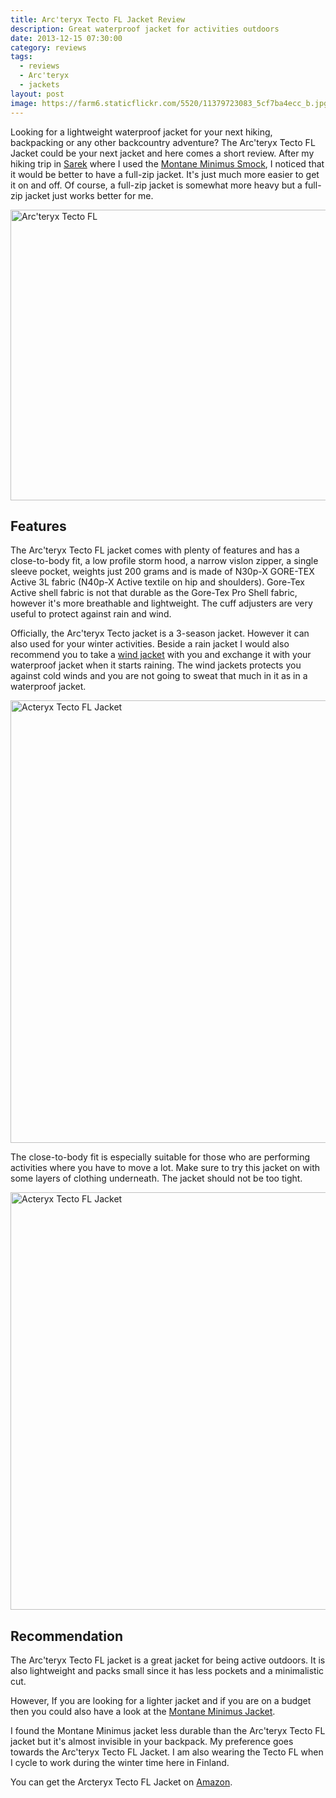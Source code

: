 ```yaml
---
title: Arc'teryx Tecto FL Jacket Review
description: Great waterproof jacket for activities outdoors
date: 2013-12-15 07:30:00
category: reviews
tags:
  - reviews
  - Arc'teryx
  - jackets
layout: post
image: https://farm6.staticflickr.com/5520/11379723083_5cf7ba4ecc_b.jpg
---
```


Looking for a lightweight waterproof jacket for your next hiking, backpacking or any other backcountry adventure? The Arc'teryx Tecto FL Jacket could be your next jacket and here comes a short review. After my hiking trip in [Sarek](http://hikeventures.com/hiking-and-packrafting-in-sarek-day-1/) where I used the <a rel="nofollow" href="http://hikeventures.com/gear-review-montane-minimus-smock/" target="_self">Montane Minimus Smock</a>, I noticed that it would be better to have a full-zip jacket. It's just much more easier to get it on and off. Of course, a full-zip jacket is somewhat more heavy but a full-zip jacket just works better for me.

<img src="https://farm6.staticflickr.com/5520/11379723083_5cf7ba4ecc_b.jpg"  width="1024" height="465" alt="Arc'teryx Tecto FL">
<br>
<!--more-->

## Features
The Arc'teryx Tecto FL jacket comes with plenty of features and has a close-to-body fit, a low profile storm hood, a narrow vislon zipper, a single sleeve pocket, weights just 200 grams and is made of N30p-X GORE-TEX Active 3L fabric (N40p-X Active textile on hip and shoulders). Gore-Tex Active shell fabric is not that durable as the Gore-Tex Pro Shell fabric, however it's more breathable and lightweight. The cuff adjusters are very useful to protect against rain and wind.

Officially, the Arc'teryx Tecto jacket is a 3-season jacket. However it can also used for your winter activities. Beside a rain jacket I would also recommend you to take a <a rel="nofollow" href="http://www.hikeventures.com/gear-review-arcteryx-squamish-hoody" target="_self">wind jacket</a> with you and exchange it with your waterproof jacket when it starts raining. The wind jackets protects you against cold winds and you are not going to sweat that much in it as in a waterproof jacket.

<img src="https://farm6.staticflickr.com/5499/11379642664_c195de6b10_b.jpg" width="1024" height="708" alt="Acteryx Tecto FL Jacket">

The close-to-body fit is especially suitable for those who are performing activities where you have to move a lot. Make sure to try this jacket on with some layers of clothing underneath. The jacket should not be too tight.

<img src="https://farm8.staticflickr.com/7427/11379593215_2b2978c441_b.jpg" width="1024" height="668" alt="Acteryx Tecto FL Jacket">

## Recommendation
The Arc'teryx Tecto FL jacket is a great jacket for being active outdoors. It is also lightweight and packs small since it has less pockets and a minimalistic cut.

However, If you are looking for a lighter jacket and if you are on a budget then you could also have a look at the <a rel="nofollow" href="http://hikeventures.com/gear-review-montane-minimus-smock/">Montane Minimus Jacket</a>.

I found the Montane Minimus jacket less durable than the Arc'teryx Tecto FL jacket but it's almost invisible in your backpack. My preference goes towards the Arc'teryx Tecto FL Jacket. I am also wearing the Tecto FL when I cycle to work during the winter time here in Finland.

You can get the Arcteryx Tecto FL Jacket on <a rel="nofollow" href="http://amzn.to/2uYaiWl" target="_blank" rel="nofollow">Amazon</a>.

